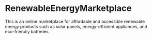 # RenewableEnergyMarketplace
This is an online marketplace for affordable and accessible renewable energy products such as solar panels, energy-efficient appliances, and eco-friendly batteries
